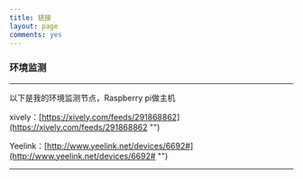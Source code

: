 ```yaml
---
title: 链接
layout: page
comments: yes
---
```


### **环境监测** ###
--------------------
以下是我的环境监测节点，Raspberry pi做主机


xively：[https://xively.com/feeds/291868862](https://xively.com/feeds/291868862 "")

Yeelink：[http://www.yeelink.net/devices/6692#](http://www.yeelink.net/devices/6692# "")

--------------------

